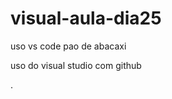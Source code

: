 # visual-aula-dia25
uso vs code
pao de abacaxi

uso do visual studio com github






























































































.